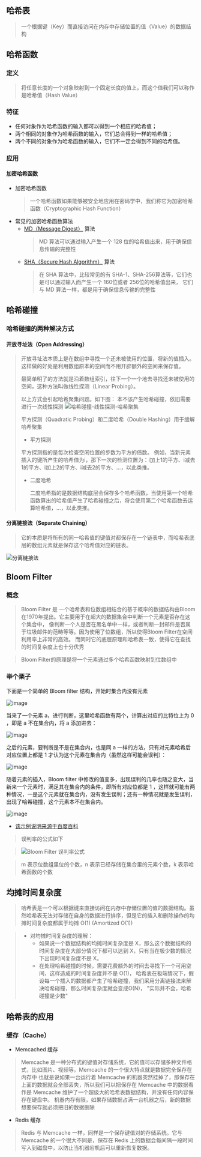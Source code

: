 ## 哈希表

> 一个根据键（Key）而直接访问在内存中存储位置的值（Value）的数据结构

## 哈希函数

### 定义

> 将任意长度的一个对象映射到一个固定长度的值上，而这个值我们可以称作是哈希值（Hash Value）

### 特征

* 任何对象作为哈希函数的输入都可以得到一个相应的哈希值；
* 两个相同的对象作为哈希函数的输入，它们总会得到一样的哈希值；
* 两个不同的对象作为哈希函数的输入，它们不一定会得到不同的哈希值。

### 应用

#### 加密哈希函数

* 加密哈希函数
    > 一个哈希函数如果能够被安全地应用在密码学中，我们称它为加密哈希函数（Cryptographic Hash Function）
* 常见的加密哈希函数算法
    * [MD（Message Digest）](https://baike.baidu.com/item/MD5/212708) 算法
        > MD 算法可以通过输入产生一个 128 位的哈希值出来，用于确保信息传输的完整性
    * [SHA（Secure Hash Algorithm）](https://baike.baidu.com/item/SHA%E5%AE%B6%E6%97%8F) 算法
        > 在 SHA 算法中，比较常见的有 SHA-1、SHA-256算法等，它们也是可以通过输入而产生一个 160位或者 256位的哈希值出来，
        > 它们与 MD 算法一样，都是用于确保信息传输的完整性 


## 哈希碰撞

### 哈希碰撞的两种解决方式

#### 开放寻址法（Open Addressing）

> 开放寻址法本质上是在数组中寻找一个还未被使用的位置，将新的值插入。
> 这样做的好处是利用数组原本的空间而不用开辟额外的空间来保存值。
>
> 最简单明了的方法就是沿着数组索引，往下一个一个地去寻找还未被使用的空间，这种方法叫做线性探测（Linear Probing）。
> 
> 以上方式会引起哈希聚集问题。如下图： 本不该产生哈希碰撞，依旧需要进行一次线性探测
> ![哈希碰撞-线性探测-哈希聚集](images/哈希碰撞-线性探测-哈希聚集.png) 
>
> 平方探测（Quadratic Probing）和二度哈希（Double Hashing）用于缓解哈希聚集
> * 平方探测
>
>  平方探测指的是每次检查空闲位置的步数为平方的倍数。
>  例如，当新元素插入的键所产生的哈希值为i，那下一次的检测位置为：i加上1的平方、i减去1的平方、i加上2的平方、i减去2的平方、…，以此类推。
>
> * 二度哈希
>  
>   二度哈希指的是数据结构底层会保存多个哈希函数，当使用第一个哈希函数算出的哈希值产生了哈希碰撞之后，将会使用第二个哈希函数去运算哈希值，…，以此类推。
>

#### 分离链接法（Separate Chaining）

> 它的本质是将所有的同一哈希值的键值对都保存在一个链表中，而哈希表底层的数组元素就是保存这个哈希值对应的链表。

![分离链接法](images/分离链接法.png)

## Bloom Filter

### 概念

> Bloom Filter 是 一个哈希表和位数组相结合的基于概率的数据结构由Bloom在1970年提出。它主要用于在超大的数据集合中判断一个元素是否存在这个集合中，
> 像判断一个人是否在黑名单中一样，或者判断一封邮件是否属于垃圾邮件的范畴等等。因为使用了位数组，所以使得Bloom Filter在空间利用率上非常的高效。
> 而同时它的底层原理和哈希表一致，使得它在查找的时间复杂度上也十分优秀

> Bloom Filter的原理是将一个元素通过多个哈希函数映射到位数组中

### 举个栗子

下面是一个简单的 Bloom filter 结构，开始时集合内没有元素

![image](images/bf1.png)

当来了一个元素 a，进行判断，这里哈希函数有两个，计算出对应的比特位上为 0 ，即是 a 不在集合内，将 a 添加进去：

![image](images/bf2.png)

之后的元素，要判断是不是在集合内，也是同 a 一样的方法，只有对元素哈希后对应位置上都是 1 才认为这个元素在集合内（虽然这样可能会误判）：

![image](images/bf3.png)

随着元素的插入，Bloom filter 中修改的值变多，出现误判的几率也随之变大，当新来一个元素时，满足其在集合内的条件，即所有对应位都是 1 ，这样就可能有两种情况，一是这个元素就在集合内，没有发生误判；还有一种情况就是发生误判，出现了哈希碰撞，这个元素本不在集合内。

![image](images/bf4.png)

* [该示例说明来源于百度百科](https://baike.baidu.com/item/bloom%20filter/6630926?fr=aladdin)

> 误判率的公式如下

> ![Bloom Filter 误判率公式](images/Bloom%20Filter%20误判率公式.png)

> m 表示位数组里位的个数，n 表示已经存储在集合里的元素个数，k 表示哈希函数的个数


## 均摊时间复杂度

> 哈希表是一个可以根据键来直接访问在内存中存储位置的值的数据结构。虽然哈希表无法对存储在自身的数据进行排序，但是它的插入和删除操作的均摊时间复杂度都属于均摊 O(1) (Amortized O(1))

> * 对均摊时间复杂度的理解： 
>   * 如果说一个数据结构的均摊时间复杂度是 X，那么这个数据结构的时间复杂度在大部分情况下都可以达到 X，只有当在极少数的情况下出现时间复杂度不是 X。
>   * 在处理哈希碰撞的时候，需要花费额外的时间去寻找下一个可用空间，这样造成的时间复杂度并不是 O(1)，
>     哈希表在极端情况下，假设每一个插入的数据都产生了哈希碰撞，我们采用分离链接法来解决哈希碰撞，那么时间复杂度就会变成O(N)， "实际并不会，哈希碰撞是少数"


## 哈希表的应用

### 缓存（Cache）

* Memcached 缓存

> Memcache 是一种分布式的键值对存储系统，它的值可以存储多种文件格式，比如图片、视频等。Memcache 的一个很大特点就是数据完全保存在内存中
> 也就是说如果一台运行着 Memcache 的机器突然挂掉了，那保存在上面的数据就会全部丢失，所以我们可以把保存在 Memcache 中的数据看作是 Memcache 维护了一个超级大的哈希表数据结构，并没有任何内容保存在硬盘中。
> 机器内存有限，如果存储数据占满一台机器之后，新的数据想要保存就必须把旧的数据删除

* Redis 缓存

> Redis 与 Memcache 一样，同样是一个保存键值对的存储系统。它与 Memcache 的一个很大不同是，保存在 Redis 上的数据会每间隔一段时间写入到磁盘中，以防止当机器宕机后可以重新恢复数据。

                                                                                                                                                                                      